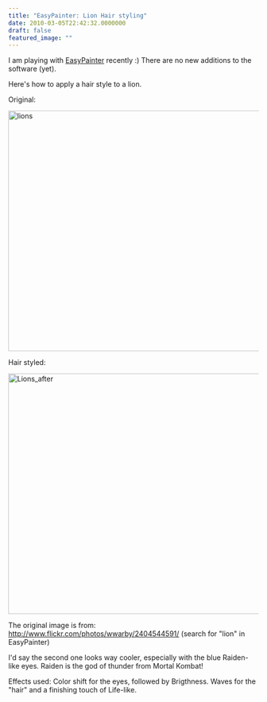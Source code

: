 ```yaml
---
title: "EasyPainter: Lion Hair styling"
date: 2010-03-05T22:42:32.0000000
draft: false
featured_image: ""
---
```


<p>I am playing with <a href="http://nokola.com/easypainter">EasyPainter</a> recently :) There are no new additions to the software (yet).</p>  <p>Here's how to apply a hair style to a lion.</p>  <p>Original:</p>  <p><a href="/lions.jpg"><img style="border-right-width: 0px; display: inline; border-top-width: 0px; border-bottom-width: 0px; border-left-width: 0px" title="lions" border="0" alt="lions" src="/lions_thumb.jpg" width="644" height="484" /></a> </p>  <p>Hair styled:</p>  <p><a href="/Lions_after.jpg"><img style="border-right-width: 0px; display: inline; border-top-width: 0px; border-bottom-width: 0px; border-left-width: 0px" title="Lions_after" border="0" alt="Lions_after" src="/Lions_after_thumb.jpg" width="644" height="484" /></a> </p>  <p>The original image is from: <a title="http://www.flickr.com/photos/wwarby/2404544591/" href="http://www.flickr.com/photos/wwarby/2404544591/">http://www.flickr.com/photos/wwarby/2404544591/</a> (search for &quot;lion&quot; in EasyPainter)</p>  <p>I'd say the second one looks way cooler, especially with the blue Raiden-like eyes. Raiden is the god of thunder from Mortal Kombat!</p>  <p>Effects used: Color shift for the eyes, followed by Brigthness. Waves for the &quot;hair&quot; and a finishing touch of Life-like.</p>
